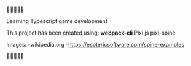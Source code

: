  🚀🚀🚀🚀🚀

Learning Typescript game development

This project has been created using:
**webpack-cli**
Pixi js
pixi-spine




Images: 
-wikipedia.org
-https://esotericsoftware.com/spine-examples

 🚀🚀🚀🚀🚀

